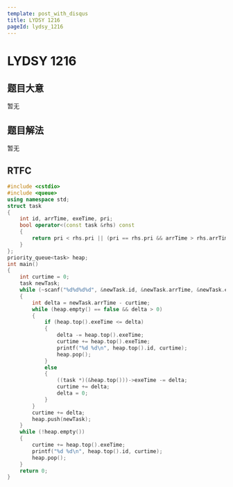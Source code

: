 ```yaml
---
template: post_with_disqus
title: LYDSY 1216
pageId: lydsy_1216
---
```


# LYDSY 1216
<span id="poem"></span><script>$(function(){$.ajax('/api/poem?rnd='+Date.now()+Math.random()).done(function(data){$('#poem').text(data);});});</script>
## 题目大意
暂无

## 题目解法
暂无

## RTFC

```cpp
#include <cstdio>
#include <queue>
using namespace std;
struct task
{
    int id, arrTime, exeTime, pri;
    bool operator<(const task &rhs) const
    {
        return pri < rhs.pri || (pri == rhs.pri && arrTime > rhs.arrTime);
    }
};
priority_queue<task> heap;
int main()
{
    int curtime = 0;
    task newTask;
    while (~scanf("%d%d%d%d", &newTask.id, &newTask.arrTime, &newTask.exeTime, &newTask.pri))
    {
        int delta = newTask.arrTime - curtime;
        while (heap.empty() == false && delta > 0)
        {
            if (heap.top().exeTime <= delta)
            {
                delta -= heap.top().exeTime;
                curtime += heap.top().exeTime;
                printf("%d %d\n", heap.top().id, curtime);
                heap.pop();
            }
            else
            {
                ((task *)(&heap.top()))->exeTime -= delta;
                curtime += delta;
                delta = 0;
            }
        }
        curtime += delta;
        heap.push(newTask);
    }
    while (!heap.empty())
    {
        curtime += heap.top().exeTime;
        printf("%d %d\n", heap.top().id, curtime);
        heap.pop();
    }
    return 0;
}
```
<div id="__comment"></div>
